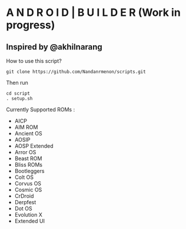 # A N D R O I D  |  B U I L D E R (Work in progress)
## Inspired by @akhilnarang

How to use this script?

```
git clone https://github.com/Nandanrmenon/scripts.git
```

Then run 
```
cd script 
. setup.sh
```

Currently Supported ROMs :
* AICP
* AIM ROM
* Ancient OS
* AOSIP
* AOSP Extended
* Arror OS
* Beast ROM
* Bliss ROMs
* Bootleggers
* Colt OS
* Corvus OS
* Cosmic OS
* CrDroid
* Derpfest
* Dot OS
* Evolution X
* Extended UI